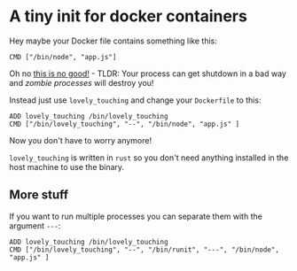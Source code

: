# A tiny init for docker containers

Hey maybe your Docker file contains something like this:

```
CMD ["/bin/node", "app.js"]
```

Oh no [this is no good!](https://blog.phusion.nl/2015/01/20/docker-and-the-pid-1-zombie-reaping-problem/) - TLDR: Your process can get shutdown in a bad way and *zombie processes* will destroy you!

Instead just use `lovely_touching` and change your `Dockerfile` to this:

```
ADD lovely_touching /bin/lovely_touching
CMD ["/bin/lovely_touching", "--", "/bin/node", "app.js" ]
```

Now you don't have to worry anymore!

`lovely_touching` is written in `rust` so you don't need anything installed in the host machine to use the binary.

## More stuff

If you want to run multiple processes you can separate them with the argument `---`:
```
ADD lovely_touching /bin/lovely_touching
CMD ["/bin/lovely_touching", "--", "/bin/runit", "---", "/bin/node", "app.js" ]
```
